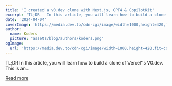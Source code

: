 ```yaml
---
title: 'I created a v0.dev clone with Next.js, GPT4 & CopilotKit'
excerpt: 'TL;DR   In this article, you will learn how to build a clone of Vercel''s V0.dev. This is an...'
date: '2024-04-04'
coverImage: 'https://media.dev.to/cdn-cgi/image/width=1000,height=420,fit=cover,gravity=auto,format=auto/https%3A%2F%2Fdev-to-uploads.s3.amazonaws.com%2Fuploads%2Farticles%2Fpiqt8pmyt296nncsf9gq.gif'
author:
  name: Koders
  picture: "assets/blog/authors/koders.png"
ogImage:
  url: 'https://media.dev.to/cdn-cgi/image/width=1000,height=420,fit=cover,gravity=auto,format=auto/https%3A%2F%2Fdev-to-uploads.s3.amazonaws.com%2Fuploads%2Farticles%2Fpiqt8pmyt296nncsf9gq.gif'
---
```


TL;DR   In this article, you will learn how to build a clone of Vercel''s V0.dev. This is an...

[Read more](https://dev.to/copilotkit/i-created-a-v0-clone-with-nextjs-gpt4-copilotkit-3cmb)
